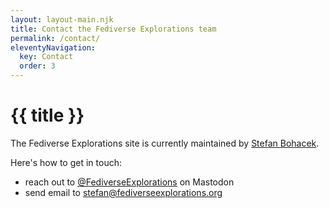 ```yaml
---
layout: layout-main.njk
title: Contact the Fediverse Explorations team
permalink: /contact/
eleventyNavigation:
  key: Contact
  order: 3
---
```


# {{ title }}

The Fediverse Explorations site is currently maintained by [Stefan Bohacek](https://stefanbohacek.online/@stefan).

Here's how to get in touch:

- reach out to [@FediverseExplorations]() on Mastodon
- send email to [stefan@fediverseexplorations.org](mailto:stefan@fediverseexplorations.org)
